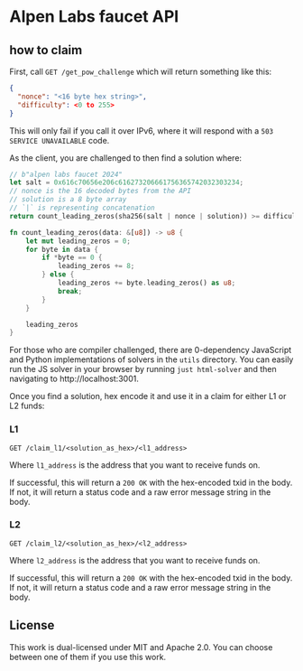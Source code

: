# Alpen Labs faucet API

## how to claim

First, call `GET /get_pow_challenge` which will return something like this:

```json
{
  "nonce": "<16 byte hex string>",
  "difficulty": <0 to 255>
}
```

This will only fail if you call it over IPv6, where it will respond with a `503 SERVICE UNAVAILABLE` code.

As the client, you are challenged to then find a solution where:

```rs
// b"alpen labs faucet 2024"
let salt = 0x616c70656e206c616273206661756365742032303234;
// nonce is the 16 decoded bytes from the API
// solution is a 8 byte array
// `|` is representing concatenation
return count_leading_zeros(sha256(salt | nonce | solution)) >= difficulty;

fn count_leading_zeros(data: &[u8]) -> u8 {
    let mut leading_zeros = 0;
    for byte in data {
        if *byte == 0 {
            leading_zeros += 8;
        } else {
            leading_zeros += byte.leading_zeros() as u8;
            break;
        }
    }

    leading_zeros
}
```

For those who are compiler challenged, there are 0-dependency JavaScript and Python implementations of solvers in the `utils` directory. You can easily run the JS solver in your browser by running `just html-solver` and then navigating to http://localhost:3001.

Once you find a solution, hex encode it and use it in a claim for either L1 or L2 funds:

### L1

`GET /claim_l1/<solution_as_hex>/<l1_address>`

Where `l1_address` is the address that you want to receive funds on.

If successful, this will return a `200 OK` with the hex-encoded txid in the body.
If not, it will return a status code and a raw error message string in the body.

### L2

`GET /claim_l2/<solution_as_hex>/<l2_address>`

Where `l2_address` is the address that you want to receive funds on.

If successful, this will return a `200 OK` with the hex-encoded txid in the body.
If not, it will return a status code and a raw error message string in the body.

## License

This work is dual-licensed under MIT and Apache 2.0.
You can choose between one of them if you use this work.
